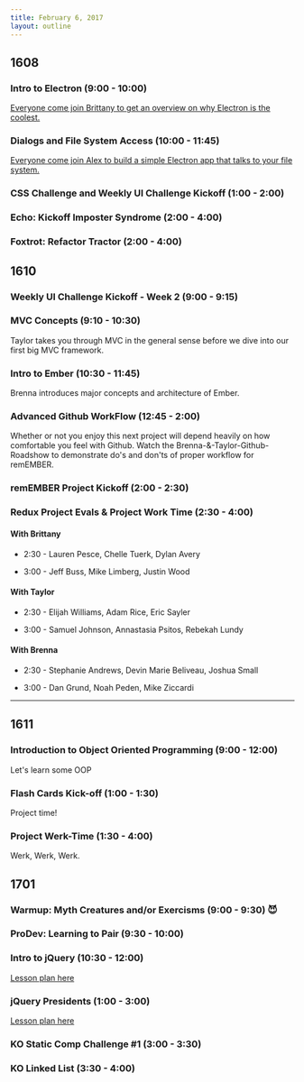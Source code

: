```yaml
---
title: February 6, 2017
layout: outline
---
```


## 1608

### Intro to Electron (9:00 - 10:00)
[Everyone come join Brittany to get an overview on why Electron is the coolest.](http://frontend.turing.io/lessons/intro-to-electron-slides.html)

### Dialogs and File System Access (10:00 - 11:45)
[Everyone come join Alex to build a simple Electron app that talks to your file system.](http://frontend.turing.io/lessons/electron-file-dialogs.html)

### CSS Challenge and Weekly UI Challenge Kickoff (1:00 - 2:00)

### Echo: Kickoff Imposter Syndrome (2:00 - 4:00)

### Foxtrot: Refactor Tractor (2:00 - 4:00)


## 1610

### Weekly UI Challenge Kickoff - Week 2 (9:00 - 9:15)

### MVC Concepts (9:10 - 10:30)
Taylor takes you through MVC in the general sense before we dive into our first big MVC framework.

### Intro to Ember (10:30 - 11:45)
Brenna introduces major concepts and architecture of Ember.

### Advanced Github WorkFlow (12:45 - 2:00)
Whether or not you enjoy this next project will depend heavily on how comfortable you feel with Github. Watch the Brenna-&-Taylor-Github-Roadshow to demonstrate do's and don'ts of proper workflow for remEMBER.

### remEMBER Project Kickoff (2:00 - 2:30)

### Redux Project Evals & Project Work Time (2:30 - 4:00)

#### With Brittany

- 2:30 - Lauren Pesce, Chelle Tuerk, Dylan Avery

- 3:00 - Jeff Buss, Mike Limberg, Justin Wood

#### With Taylor

- 2:30 - Elijah Williams, Adam Rice, Eric Sayler

- 3:00 - Samuel Johnson, Annastasia Psitos, Rebekah Lundy

#### With Brenna

- 2:30 - Stephanie Andrews, Devin Marie Beliveau, Joshua Small

- 3:00 - Dan Grund, Noah Peden, Mike Ziccardi

--------------------------------------------

## 1611

### Introduction to Object Oriented Programming (9:00 - 12:00)

Let's learn some OOP

### Flash Cards Kick-off (1:00 - 1:30)

Project time!

### Project Werk-Time (1:30 - 4:00)

Werk, Werk, Werk.

## 1701

### Warmup: Myth Creatures and/or Exercisms (9:00 - 9:30) :smiling_imp:

### ProDev: Learning to Pair (9:30 - 10:00)

### Intro to jQuery (10:30 - 12:00)

[Lesson plan here](http://frontend.turing.io/lessons/introduction-to-jquery.html)

### jQuery Presidents (1:00 - 3:00)

[Lesson plan here](http://frontend.turing.io/lessons/jquery-dom-traversal-and-manipulation.html)

### KO Static Comp Challenge #1 (3:00 - 3:30)

### KO Linked List (3:30 - 4:00)
